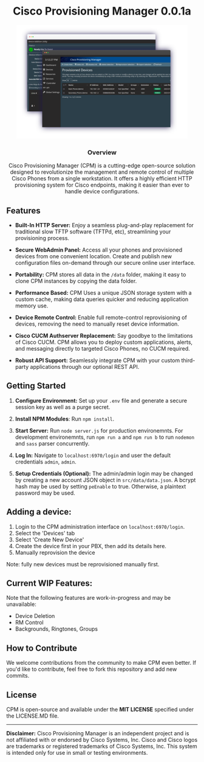 <h1 style="text-align: center">Cisco Provisioning Manager 0.0.1a</h1>



<div style="text-align: center;">
<img src="image1.png" alt="CPM Dashboard" style="max-height: 300px; text-align: center;">
</div>
<h3 style="text-align: center">Overview</h3>
<p style="text-align: center;">
Cisco Provisioning Manager (CPM) is a cutting-edge open-source solution designed to revolutionize the management and remote control of multiple Cisco Phones from a single workstation. It offers a highly efficient HTTP provisioning system for Cisco endpoints, making it easier than ever to handle device configurations.
</p>


## Features
- **Built-In HTTP Server:** Enjoy a seamless plug-and-play replacement for traditional slow TFTP software (TFTPd, etc), streamlining your provisioning process.

- **Secure WebAdmin Panel:** Access all your phones and provisioned devices from one convenient location. Create and publish new configuration files on-demand through our secure online user interface.

- **Portability:** CPM stores all data in the ``/data`` folder, making it easy to clone CPM instances by copying the data folder.

- **Performance Based:** CPM Uses a unique JSON storage system with a custom cache, making data queries quicker and reducing application memory use.

- **Device Remote Control:** Enable full remote-control reprovisioning of devices, removing the need to manually reset device information.

- **Cisco CUCM Authserver Replacement:** Say goodbye to the limitations of Cisco CUCM. CPM allows you to deploy custom applications, alerts, and messaging directly to targeted Cisco Phones, no CUCM required.

- **Robust API Support:** Seamlessly integrate CPM with your custom third-party applications through our optional REST API.

## Getting Started
1. **Configure Environment:** Set up your `.env` file and generate a secure session key as well as a purge secret. 

2. **Install NPM Modules**: Run ``npm install``.
3. **Start Server:** Run ``node server.js`` for production environemnts. For development environemnts, run ``npm run a`` and ``npm run b`` to run ``nodemon`` and ``sass`` parser concurrently.

2. **Log In:** Navigate to `localhost:6970/login` and user the default credentials ``admin``, ``admin``.

3. **Setup Credentials (Optional):** The admin/admin login may be changed by creating a new account JSON object in ``src/data/data.json``. A bcrypt hash may be used by setting ``peEnable`` to true. Otherwise, a plaintext password may be used.

## Adding a device:
1. Login to the CPM administration interface on ``localhost:6970/login``.
2. Select the 'Devices' tab
3. Select 'Create New Device'
4. Create the device first in your PBX, then add its details here.
5. Manually reprovision the device

Note: fully new devices must be reprovisioned manually first. 

## Current WIP Features:
Note that the following features are work-in-progress and may be unavailable:
- Device Deletion
- RM Control
- Backgrounds, Ringtones, Groups

## How to Contribute
We welcome contributions from the community to make CPM even better. If you'd like to contribute, feel free to fork this repository and add new commits.

## License
CPM is open-source and available under the **MIT LICENSE** specified under the LICENSE.MD file.

---

**Disclaimer:** Cisco Provisioning Manager is an independent project and is not affiliated with or endorsed by Cisco Systems, Inc. Cisco and Cisco logos are trademarks or registered trademarks of Cisco Systems, Inc. This system is intended only for use in small or testing environments.
